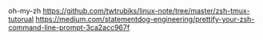 ##
oh-my-zh
https://github.com/twtrubiks/linux-note/tree/master/zsh-tmux-tutorual
https://medium.com/statementdog-engineering/prettify-your-zsh-command-line-prompt-3ca2acc967f

